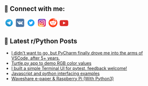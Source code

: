 ## 🔎 Connect with me:
[<img src="https://github.com/bullbesh/bullbesh/blob/main/images/Telegram.png" width="32" height="32" />](https://t.me/bullbesh)
[<img src="https://github.com/bullbesh/bullbesh/blob/main/images/VK.png" width="32" height="32" />](https://vk.com/bullbesh)
[<img src="https://github.com/bullbesh/bullbesh/blob/main/images/Twitter.png" width="32" height="32" />](https://twitter.com/bullbesh1)
[<img src="https://github.com/bullbesh/bullbesh/blob/main/images/Instagram.png" width="32" height="32" />](https://www.instagram.com/bullbesh)
[<img src="https://github.com/bullbesh/bullbesh/blob/main/images/Reddit.png" width="32" height="32" />](https://www.reddit.com/user/bullbesh)
[<img src="https://github.com/bullbesh/bullbesh/blob/main/images/YouTube.png" width="32" height="32" />](https://www.youtube.com/channel/UCtfjRs6uzgq5mfm8S06WTcg)

## 📕 Latest r/Python Posts
<!-- BLOG-POST-LIST:START -->
- [I didn&#39;t want to go, but PyCharm finally drove me into the arms of VSCode, after 5+ years.](https://www.reddit.com/r/Python/comments/1j9196v/i_didnt_want_to_go_but_pycharm_finally_drove_me/)
- [Turtle.py app to demo RGB color values](https://www.reddit.com/r/Python/comments/1j8yyc0/turtlepy_app_to_demo_rgb_color_values/)
- [I built a simple Terminal UI for pytest, feedback welcome!](https://www.reddit.com/r/Python/comments/1j8qdqa/i_built_a_simple_terminal_ui_for_pytest_feedback/)
- [Javascript and python interfacing examples](https://www.reddit.com/r/Python/comments/1j8fq15/javascript_and_python_interfacing_examples/)
- [Waveshare e-paper &amp; Raspberry Pi &lpar;With Python3&rpar;](https://www.reddit.com/r/Python/comments/1j8f1ed/waveshare_epaper_raspberry_pi_with_python3/)
<!-- BLOG-POST-LIST:END -->

